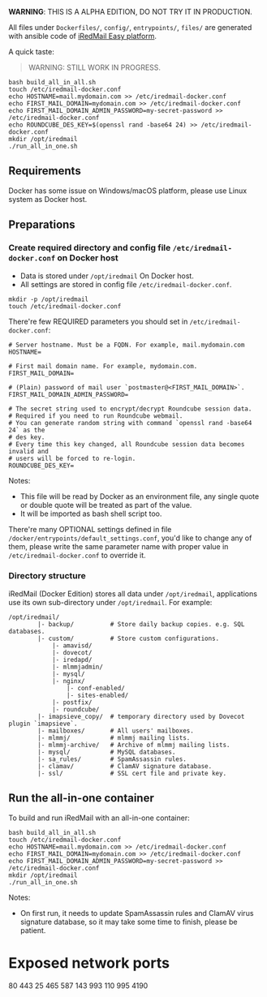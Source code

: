 __WARNING__: THIS IS A ALPHA EDITION, DO NOT TRY IT IN PRODUCTION.

All files under `Dockerfiles/`, `config/`, `entrypoints/`, `files/` are
generated with ansible code of [iRedMail Easy platform](https://www.iredmail.org/easy.html).

A quick taste:

> WARNING: STILL WORK IN PROGRESS.

```
bash build_all_in_all.sh
touch /etc/iredmail-docker.conf
echo HOSTNAME=mail.mydomain.com >> /etc/iredmail-docker.conf
echo FIRST_MAIL_DOMAIN=mydomain.com >> /etc/iredmail-docker.conf
echo FIRST_MAIL_DOMAIN_ADMIN_PASSWORD=my-secret-password >> /etc/iredmail-docker.conf
echo ROUNDCUBE_DES_KEY=$(openssl rand -base64 24) >> /etc/iredmail-docker.conf
mkdir /opt/iredmail
./run_all_in_one.sh
```

## Requirements

Docker has some issue on Windows/macOS platform, please use Linux system as
Docker host.

## Preparations

### Create required directory and config file `/etc/iredmail-docker.conf` on Docker host

- Data is stored under `/opt/iredmail` On Docker host.
- All settings are stored in config file `/etc/iredmail-docker.conf`.

```
mkdir -p /opt/iredmail
touch /etc/iredmail-docker.conf
```

There're few REQUIRED parameters you should set in `/etc/iredmail-docker.conf`:

```
# Server hostname. Must be a FQDN. For example, mail.mydomain.com
HOSTNAME=

# First mail domain name. For example, mydomain.com.
FIRST_MAIL_DOMAIN=

# (Plain) password of mail user `postmaster@<FIRST_MAIL_DOMAIN>`.
FIRST_MAIL_DOMAIN_ADMIN_PASSWORD=

# The secret string used to encrypt/decrypt Roundcube session data.
# Required if you need to run Roundcube webmail.
# You can generate random string with command `openssl rand -base64 24` as the
# des key.
# Every time this key changed, all Roundcube session data becomes invalid and
# users will be forced to re-login.
ROUNDCUBE_DES_KEY=
```

Notes:

- This file will be read by Docker as an environment file, any single quote
  or double quote will be treated as part of the value.
- It will be imported as bash shell script too.

There're many OPTIONAL settings defined in file `/docker/entrypoints/default_settings.conf`,
you'd like to change any of them, please write the same parameter name with
proper value in `/etc/iredmail-docker.conf` to override it.

### Directory structure

iRedMail (Docker Edition) stores all data under `/opt/iredmail`, applications
use its own sub-directory under `/opt/iredmail`. For example:

```
/opt/iredmail/
        |- backup/          # Store daily backup copies. e.g. SQL databases.
        |- custom/          # Store custom configurations.
            |- amavisd/
            |- dovecot/
            |- iredapd/
            |- mlmmjadmin/
            |- mysql/
            |- nginx/
                |- conf-enabled/
                |- sites-enabled/
            |- postfix/
            |- roundcube/
        |- imapsieve_copy/  # temporary directory used by Dovecot plugin `imapsieve`.
        |- mailboxes/       # All users' mailboxes.
        |- mlmmj/           # mlmmj mailing lists.
        |- mlmmj-archive/   # Archive of mlmmj mailing lists.
        |- mysql/           # MySQL databases.
        |- sa_rules/        # SpamAssassin rules.
        |- clamav/          # ClamAV signature database.
        |- ssl/             # SSL cert file and private key.
```

## Run the all-in-one container

To build and run iRedMail with an all-in-one container:

```shell
bash build_all_in_all.sh
touch /etc/iredmail-docker.conf
echo HOSTNAME=mail.mydomain.com >> /etc/iredmail-docker.conf
echo FIRST_MAIL_DOMAIN=mydomain.com >> /etc/iredmail-docker.conf
echo FIRST_MAIL_DOMAIN_ADMIN_PASSWORD=my-secret-password >> /etc/iredmail-docker.conf
mkdir /opt/iredmail
./run_all_in_one.sh
```

Notes:

- On first run, it needs to update SpamAssassin rules and ClamAV virus
  signature database, so it may take some time to finish, please be patient.

# Exposed network ports

80 443 25 465 587 143 993 110 995 4190

